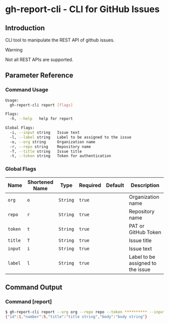 # gh-report-cli - CLI for GitHub Issues

## Introduction

CLI tool to manipulate the REST API of github issues.

> [!WARNING]
> Not all REST APIs are supported.

## Parameter Reference

### Command Usage

```bash
Usage:
  gh-report-cli report [flags]

Flags:
  -h, --help   help for report

Global Flags:
  -i, --input string   Issue text
  -l, --label string   Label to be assigned to the issue
  -o, --org string     Organization name
  -r, --repo string    Repository name
  -T, --title string   Issue title
  -t, --token string   Token for authentication
```

### Global Flags

| Name    | Shortened Name | Type     | Required | Default | Description                       |
| ------- | -------------- | -------- | -------- | ------- | --------------------------------- |
| `org`   | `o`            | `String` | `true`   |         | Organization name                 |
| `repo`  | `r`            | `String` | `true`   |         | Repository name                   |
| `token` | `t`            | `String` | `true`   |         | PAT or GitHub Token               |
| `title` | `T`            | `String` | `true`   |         | Issue title                       |
| `input` | `i`            | `String` | `true`   |         | Issue text                        |
| `label` | `l`            | `String` | `true`   |         | Label to be assigned to the issue |

## Command Output

### Command [report]

```bash
$ gh-report-cli report --org org --repo repo --token ********** --input input.json --label label
{"id":1,"number":5,"title":"title string","body":"body string"}
```
